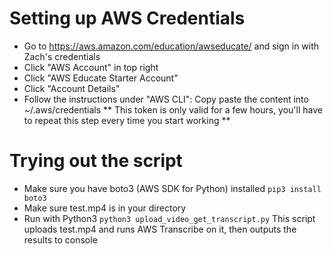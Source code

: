 # Setting up AWS Credentials
- Go to https://aws.amazon.com/education/awseducate/ and sign in with Zach's credentials
- Click "AWS Account" in top right
- Click "AWS Educate Starter Account"
- Click "Account Details"
- Follow the instructions under "AWS CLI": Copy paste the content into ~/.aws/credentials
** This token is only valid for a few hours, you'll have to repeat this step every time you start working **


# Trying out the script
- Make sure you have boto3 (AWS SDK for Python) installed ```pip3 install boto3```
- Make sure test.mp4 is in your directory
- Run with Python3 ```python3 upload_video_get_transcript.py```
This script uploads test.mp4 and runs AWS Transcribe on it, then outputs the results to console
